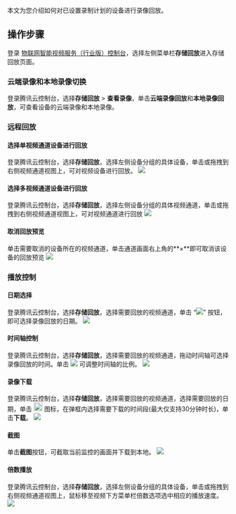 本文为您介绍如何对已设置录制计划的设备进行录像回放。

## 操作步骤

登录 [物联网智能视频服务（行业版）控制台](https://console.cloud.tencent.com/iot-video-industry)，选择左侧菜单栏**存储回放**进入存储回放页面。

### 云端录像和本地录像切换
登录腾讯云控制台，选择**存储回放** > **查看录像**，单击**云端录像回放**和**本地录像回放**，可查看设备的云端录像和本地录像。


### 远程回放

#### 选择单视频通道设备进行回放

登录腾讯云控制台，选择**存储回放**，选择左侧设备分组的具体设备，单击或拖拽到右侧视频通道视图上，可对视频设备进行回放。
![](https://main.qcloudimg.com/raw/561ecd5a6e96e513affaa0c9b16b663b.png)

#### 选择多视频通道设备进行回放

登录腾讯云控制台，选择**存储回放**，选择左侧设备分组的具体视频通道，单击或拖拽到右侧视频通道视图上，可对视频通道进行回放
![](https://main.qcloudimg.com/raw/0dc1a2fec06cbf7f4341b6dfa2f558f7.png)

#### 取消回放预览

单击需要取消的设备所在的视频通道，单击通道画面右上角的**×**即可取消该设备的回放预览
![](https://main.qcloudimg.com/raw/ab17e3915e96180c47917ace4edb1113.png)


### 播放控制

#### 日期选择

登录腾讯云控制台，选择**存储回放**，选择需要回放的视频通道，单击 “![](https://main.qcloudimg.com/raw/b8d3915f31d8a6e41b4672b391398fa2.png)” 按钮，即可选择录像回放的日期。
![](https://main.qcloudimg.com/raw/8f8fa4511a93898141ba3aea91bfeeee.png)

#### 时间轴控制

登录腾讯云控制台，选择**存储回放**，选择需要回放的视频通道，拖动时间轴可选择录像回放的时间。单击 ![](https://main.qcloudimg.com/raw/1f5acc016fcf5ae0aaf9ca96413ab612.png) 可调整时间轴的比例。
![](https://main.qcloudimg.com/raw/382a71912ae3bb9cbf356989f80e6e93.png)

#### 录像下载

登录腾讯云控制台，选择**存储回放**，选择需要回放的视频通道，选择需要回放的日期，单击 <img src ="https://main.qcloudimg.com/raw/d024fe8c4365f82b3b846cbc24d47765.png" style ="margin:0;height:20px"> 图标，在弹框内选择需要下载的时间段(最大仅支持30分钟时长)，单击**下载**。
![](https://main.qcloudimg.com/raw/ab2d912ac5f97f3af3e37c4a7d2cbe1f.png)

#### 截图
单击**截图**按钮，可截取当前监控的画面并下载到本地。
![](https://main.qcloudimg.com/raw/e6b27be397915bcdf0d718a9dd94ce9f.png)


#### 倍数播放

登录腾讯云控制台，选择**存储回放**，选择左侧设备分组的具体设备，单击或拖拽到右侧视频通道视图上，鼠标移至视频下方菜单栏倍数选项选中相应的播放速度。
![](https://main.qcloudimg.com/raw/c36fcf2f59028910a72041ec7e328164.png)

